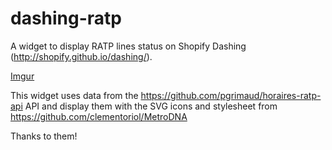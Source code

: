 # dashing-ratp
A widget to display RATP lines status on Shopify Dashing (http://shopify.github.io/dashing/).

[Imgur](http://i.imgur.com/iBriLTY.png)

This widget uses data from the https://github.com/pgrimaud/horaires-ratp-api API and display them with the SVG icons and stylesheet from https://github.com/clementoriol/MetroDNA

Thanks to them!
